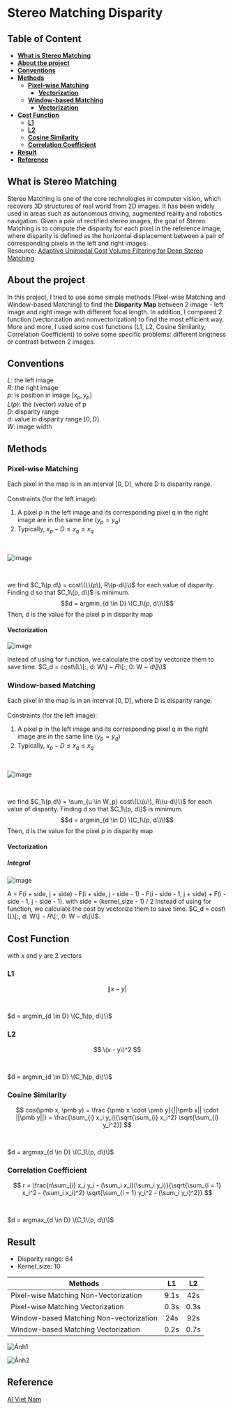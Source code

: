 # Stereo Matching Disparity
## Table of Content
- [**What is Stereo Matching**](#what-is-stereo-matching)
- [**About the project**](#about-the-project )
- [**Conventions**](#conventions)
- [**Methods**](#methods)
  - [**Pixel-wise Matching**](#pixel-wise-matching)
    - [**Vectorization**](#vectorization)
  - [**Window-based Matching**](#window-based-matching)
    - [**Vectorization**](#vectorization-1)
- [**Cost Function**](#cost-function)
  - [**L1**](#l1)
  - [**L2**](#l2)
  - [**Cosine Similarity**](#cosine-similarity)
  - [**Correlation Coefficient**](#correlation-coefficient)
- [**Result**](#result)
- [**Reference**](#reference)

## What is Stereo Matching
Stereo Matching is one of the core technologies in computer vision, which recovers 3D structures of real world from 2D images. It has been widely used in areas such as autonomous driving, augmented reality and robotics navigation. Given a pair of rectified stereo images, the goal of Stereo Matching is to compute the disparity for each pixel in the reference image, where disparity is defined as the horizontal displacement between a pair of corresponding pixels in the left and right images.
<br>
Resource: 
<a href="https://arxiv.org/abs/1909.03751">Adaptive Unimodal Cost Volume Filtering for Deep Stereo Matching </a>
## About the project 
In this project, I tried to use some simple methods (Pixel-wise Matching and Window-based Matching) to find the **Disparity Map** between 2 image - left image and right image with different focal length. In addition, I compared 2 function (vectorization and nonvectorization) to find the most efficient way. More and more, I used some cost functions (L1, L2, Cosine Similarity, Correlation Coefficient) to solve some specific problems: different brigtness or contrast between 2 images.  
## Conventions
$L$: the left image
<br>
$R$: the right image
<br>
$p$: is position in image $[x_p, y_p]$
<br>
$L(p)$: the (vector) value of p
<br>
$D$: disparity range
<br>
$d$: value in disparity range $[0, D]$
<br>
$W$: image width
## Methods
### Pixel-wise Matching 
Each pixel in the map is in an interval [0, D], where D is disparity range.
<br>
<br>
Constraints (for the left image): 
1) A pixel p in the left image and its corresponding pixel q in the right image are in the same 
line $(y_p = y_q )$
2) Typically, $x_p - D \leq x_q \leq x_q$
<br>

![image](https://user-images.githubusercontent.com/78312815/193759458-beabc118-f58e-4166-bee0-79b11eb86c6e.png)

<br>

we find $C_1\(p,d\) = cost\(L\(p\), R\(p-d\)\)$ for each value of disparity. Finding d so that $C_1\(p, d\)$ is minimum. 
$$d = argmin_{d \in D} \(C_1\(p, d\)\)$$ Then, d is the value for the pixel p in disparity map

#### Vectorization 
![image](https://user-images.githubusercontent.com/78312815/193766308-806bb458-a0c4-4173-9f21-1bbe02abe78d.png)

Instead of using for function, we calculate the cost by vectorize them to save time. $C_d = cost\(L\[:, d: W\] − 𝑅\[:, 0: W − d\]\)$
### Window-based Matching
Each pixel in the map is in an interval [0, D], where D is disparity range.
<br>
<br>
Constraints (for the left image): 
1) A pixel p in the left image and its corresponding pixel q in the right image are in the same 
line $(y_p = y_q )$
2) Typically, $x_p - D \leq x_q \leq x_q$

<br>

![image](https://user-images.githubusercontent.com/78312815/193768904-97e7c447-5180-430e-961c-88ca35cb17d3.png)

<br>

we find $C_1\(p,d\) = \sum_{u \in W_p} cost\(L\(u\), R\(u-d\)\)$ for each value of disparity. Finding d so that $C_1\(p, d\)$ is minimum. 
$$d = argmin_{d \in D} \(C_1\(p, d\)\)$$ Then, d is the value for the pixel p in disparity map

#### Vectorization 
##### Integral

![image](https://user-images.githubusercontent.com/78312815/193770993-b2887935-5c42-4329-9325-20a5a4885029.png)

A = F(i + side, j + side) - F(i + side, j - side - 1) - F(i - side - 1, j + side) + F(i - side - 1, j - side - 1). with side = (kernel_size - 1) / 2
Instead of using for function, we calculate the cost by vectorize them to save time. $C_d = cost\(L\[:, d: W\] − 𝑅\[:, 0: W − d\]\)$.
## Cost Function
with $x$ and $y$ are 2 vectors
### L1
$$ \|x - y| $$

<br>

$d = argmin_{d \in D} \(C_1\(p, d\)\)$

### L2
$$ \(x - y\)^2 $$

<br>

$d = argmin_{d \in D} \(C_1\(p, d\)\)$
### Cosine Similarity
$$ cos(\pmb x, \pmb y) = \frac {\pmb x \cdot \pmb y}{||\pmb x|| \cdot ||\pmb y||} = \frac{\sum_{i} x_i y_i}{\sqrt{\sum_{i} x_i^2} \sqrt{\sum_{i} y_i^2}} $$

<br>

$d = argmax_{d \in D} \(C_1\(p, d\)\)$

### Correlation Coefficient
$$ r = \frac{n\sum_{i} x_i y_i - (\sum_i x_i)(\sum_i y_i)}{\sqrt{\sum_{i = 1} x_i^2 - (\sum_i x_i)^2} \sqrt{\sum_{i = 1} y_i^2 - (\sum_i y_i)^2}} $$

<br>

$d = argmax_{d \in D} \(C_1\(p, d\)\)$

## Result
- Disparity range: 64
- Kernel_size: 10

| Methods | L1 | L2 |
| --------------------------------- | :---: | :---: |
| Pixel-wise Matching Non-Vectorization| 9.1s | 42s |
| Pixel-wise Matching Vectorization | 0.3s | 0.3s |
| Window-based Matching Non-vectorization | 24s | 92s |
| Window-based Matching Vectorization | 0.2s | 0.7s |

![Ảnh1](https://user-images.githubusercontent.com/78312815/193783819-0a9c3b73-22ed-4453-831a-5d34988481ea.png)

![Ảnh2](https://user-images.githubusercontent.com/78312815/193784447-8dc9c81b-f1b7-49fa-8531-d045be4cac8e.png)

## Reference
[AI Viet Nam](https://www.facebook.com/aivietnam.edu.vn)
